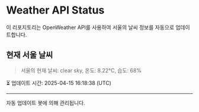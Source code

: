 
# Weather API Status

이 리포지토리는 OpenWeather API를 사용하여 서울의 날씨 정보를 자동으로 업데이트합니다.

## 현재 서울 날씨
> 서울의 현재 날씨: clear sky, 온도: 8.22°C, 습도: 68%

⏳ 업데이트 시간: 2025-04-15 16:18:38 (UTC)

---
자동 업데이트 봇에 의해 관리됩니다.
